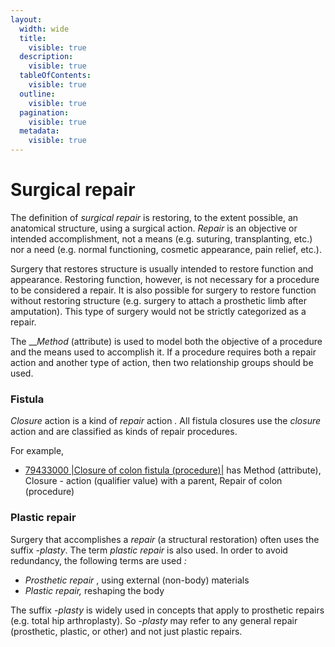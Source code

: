 ```yaml
---
layout:
  width: wide
  title:
    visible: true
  description:
    visible: true
  tableOfContents:
    visible: true
  outline:
    visible: true
  pagination:
    visible: true
  metadata:
    visible: true
---
```


# Surgical repair

The definition of  _surgical repair_ is restoring, to the extent possible, an anatomical structure, using a surgical action.  _Repair_ is an objective or intended accomplishment, not a means (e.g. suturing, transplanting, etc.) nor a need (e.g. normal functioning, cosmetic appearance, pain relief, etc.).

Surgery that restores structure is usually intended to restore function and appearance. Restoring function, however, is not necessary for a procedure to be considered a repair. It is also possible for surgery to restore function without restoring structure (e.g. surgery to attach a prosthetic limb after amputation). This type of surgery would not be strictly categorized as a repair.

The ___Method_ (attribute) is used to model both the objective of a procedure and the means used to accomplish it. If a procedure requires both a repair action and another type of action, then two relationship groups should be used.

### Fistula

 _Closure_ action is a kind of  _repair_ action _._ All fistula closures use the  _closure_ action and are classified as kinds of repair procedures. 

For example,

* [79433000 |Closure of colon fistula (procedure)|](http://snomed.info/id/79433000) has Method (attribute), Closure - action (qualifier value) with a parent, Repair of colon (procedure)

### Plastic repair

Surgery that accomplishes a  _repair_ (a structural restoration) often uses the suffix  _-plasty_. The term  _plastic repair_ is also used. In order to avoid redundancy, the following terms are used _:_

  * _Prosthetic repair_ , using external (non-body) materials
  *  _Plastic repair,_ reshaping the body

The suffix  _-plasty_ is widely used in concepts that apply to prosthetic repairs (e.g. total hip arthroplasty). So -_plasty_ may refer to any general repair (prosthetic, plastic, or other) and not just plastic repairs.

  

